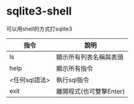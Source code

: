 # sqlite3-shell
可以用shell的方式打sqlite3

|指令|說明|  
|----|----|  
|ls|顯示所有列表名稱與表頭|  
|help|顯示所有指令|  
|<任何sql語法>|執行sql指令|  
|exit|離開程式(也可雙擊Enter)|  
